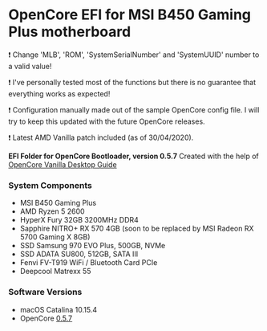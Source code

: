 OpenCore EFI for MSI B450 Gaming Plus motherboard
================

:exclamation: Change 'MLB', 'ROM', 'SystemSerialNumber' and 'SystemUUID' number to a valid value!

:exclamation: I've personally tested most of the functions but there is no guarantee that everything works as expected!

:exclamation: Configuration manually made out of the sample OpenCore config file. I will try to keep this updated with the future OpenCore releases.

:exclamation: Latest AMD Vanilla patch included (as of 30/04/2020).

**EFI Folder for OpenCore Bootloader, version 0.5.7**
Created with the help of [OpenCore Vanilla Desktop Guide](https://dortania.github.io/OpenCore-Desktop-Guide/)

### System Components

- MSI B450 Gaming Plus
- AMD Ryzen 5 2600
- HyperX Fury 32GB 3200MHz DDR4
- Sapphire NITRO+ RX 570 4GB (soon to be replaced by MSI Radeon RX 5700 Gaming X 8GB)
- SSD Samsung 970 EVO Plus, 500GB, NVMe
- SSD ADATA SU800, 512GB, SATA III
- Fenvi FV-T919 WiFi / Bluetooth Card PCIe
- Deepcool Matrexx 55

### Software Versions

- macOS Catalina 10.15.4
- OpenCore [0.5.7](https://github.com/acidanthera/OpenCorePkg/releases/tag/0.5.7)